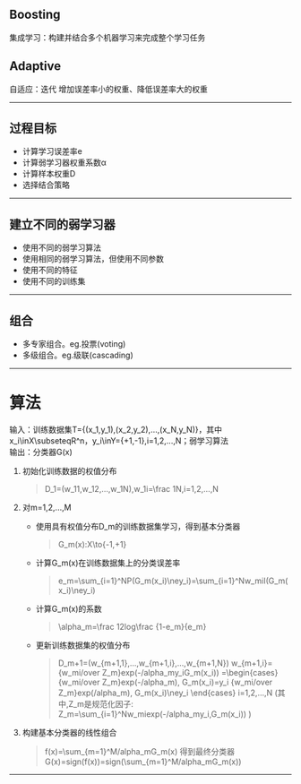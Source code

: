 
## Boosting  
集成学习：构建并结合多个机器学习来完成整个学习任务  
## Adaptive  
自适应：迭代 增加误差率小的权重、降低误差率大的权重  

***
## 过程目标  
* 计算学习误差率e
* 计算弱学习器权重系数α
* 计算样本权重D
* 选择结合策略
***
## 建立不同的弱学习器  
* 使用不同的弱学习算法
* 使用相同的弱学习算法，但使用不同参数
* 使用不同的特征
* 使用不同的训练集
***
## 组合  
* 多专家组合。eg.投票(voting)
* 多级组合。eg.级联(cascading)
***
# 算法
输入：训练数据集T={(x_1,y_1),(x_2,y_2),...,(x_N,y_N)}，其中x_i\inX\subseteqR^n，y_i\inY={+1,-1},i=1,2,...,N；弱学习算法  
输出：分类器G(x)
1. 初始化训练数据的权值分布  
    > D_1=(w_11,w_12,...,w_1N),w_1i=\frac 1N,i=1,2,...,N

2. 对m=1,2,...,M  
    - 使用具有权值分布D_m的训练数据集学习，得到基本分类器
	    > G_m(x):X\to{-1,+1}
    - 计算G_m(x)在训练数据集上的分类误差率
	    > e_m=\sum_{i=1}^NP(G_m(x_i)\ney_i)=\sum_{i=1}^Nw_miI(G_m(x_i)\ney_i)
    - 计算G_m(x)的系数
	    > \alpha_m=\frac 12log\frac {1-e_m}{e_m}
    - 更新训练数据集的权值分布
	    > D_m+1=(w_{m+1,1},...,w_{m+1,i},...,w_{m+1,N})
	    > w_{m+1,i}={w_mi/over Z_m}exp(-/alpha_my_iG_m(x_i))
	    > =\begin{cases}
	    > {w_mi/over Z_m}exp(-/alpha_m), G_m(x_i)=y_i
	    > {w_mi/over Z_m}exp(/alpha_m), G_m(x_i)\ney_i
	    > \end{cases}
	    > i=1,2,...,N
	    > (其中,Z_m是规范化因子:
	    > Z_m=\sum_{i=1}^Nw_miexp(-/alpha_my_i,G_m(x_i)) )
3. 构建基本分类器的线性组合
    > f(x)=\sum_{m=1}^M/alpha_mG_m(x)
    > 得到最终分类器
    > G(x)=sign(f(x))=sign(\sum_{m=1}^M/alpha_mG_m(x))
***
